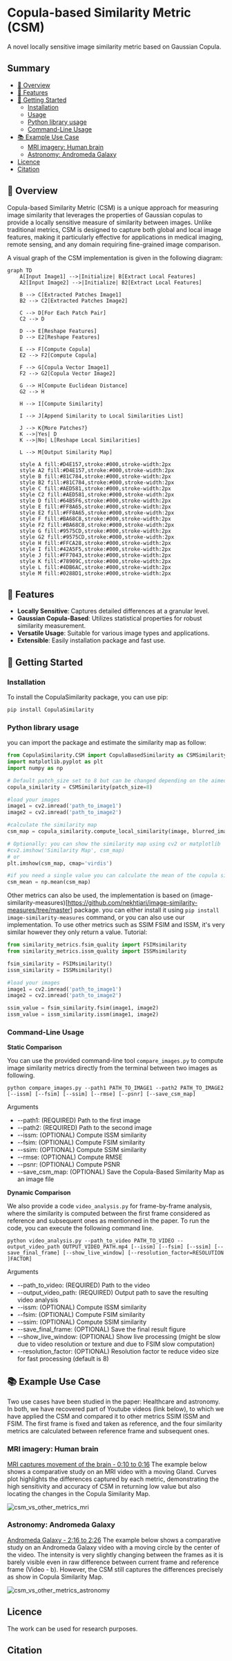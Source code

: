 # Copula-based Similarity Metric (CSM)
A novel locally sensitive image similarity metric based on Gaussian Copula.

## Summary

- [📖 Overview](#-overview)
- [🌟 Features](#-features)
- [🚀 Getting Started](#-getting-started)
  - [Installation](#installation)
  - [Usage](#usage)
  - [Python library usage](#python-library-usage)
  - [Command-Line Usage](#command-line-usage)
- [📚 Example Use Case](#-example-use-case)
  - [MRI imagery: Human brain](#mri-imagery-human-brain)
  - [Astronomy: Andromeda Galaxy](#astronomy-andromeda-galaxy)
- [Licence](#licence)
- [Citation](#citation)

## 📖 Overview

Copula-based Similarity Metric (CSM) is a unique approach for measuring image similarity that leverages the properties of Gaussian copulas to provide a locally sensitive measure of similarity between images. Unlike traditional metrics, CSM is designed to capture both global and local image features, making it particularly effective for applications in medical imaging, remote sensing, and any domain requiring fine-grained image comparison.

A visual graph of the CSM implementation is given in the following diagram:

```mermaid
graph TD
    A[Input Image1] -->|Initialize| B[Extract Local Features]
    A2[Input Image2] -->|Initialize| B2[Extract Local Features]
    
    B --> C[Extracted Patches Image1]
    B2 --> C2[Extracted Patches Image2]
    
    C --> D[For Each Patch Pair]
    C2 --> D

    D --> E[Reshape Features]
    D --> E2[Reshape Features]

    E --> F[Compute Copula]
    E2 --> F2[Compute Copula]
    
    F --> G[Copula Vector Image1]
    F2 --> G2[Copula Vector Image2]
    
    G --> H[Compute Euclidean Distance]
    G2 --> H

    H --> I[Compute Similarity]
    
    I --> J[Append Similarity to Local Similarities List]

    J --> K{More Patches?}
    K -->|Yes| D
    K -->|No| L[Reshape Local Similarities]
    
    L --> M[Output Similarity Map]

    style A fill:#D4E157,stroke:#000,stroke-width:2px
    style A2 fill:#D4E157,stroke:#000,stroke-width:2px
    style B fill:#81C784,stroke:#000,stroke-width:2px
    style B2 fill:#81C784,stroke:#000,stroke-width:2px
    style C fill:#AED581,stroke:#000,stroke-width:2px
    style C2 fill:#AED581,stroke:#000,stroke-width:2px
    style D fill:#64B5F6,stroke:#000,stroke-width:2px
    style E fill:#FF8A65,stroke:#000,stroke-width:2px
    style E2 fill:#FF8A65,stroke:#000,stroke-width:2px
    style F fill:#BA68C8,stroke:#000,stroke-width:2px
    style F2 fill:#BA68C8,stroke:#000,stroke-width:2px
    style G fill:#9575CD,stroke:#000,stroke-width:2px
    style G2 fill:#9575CD,stroke:#000,stroke-width:2px
    style H fill:#FFCA28,stroke:#000,stroke-width:2px
    style I fill:#42A5F5,stroke:#000,stroke-width:2px
    style J fill:#FF7043,stroke:#000,stroke-width:2px
    style K fill:#78909C,stroke:#000,stroke-width:2px
    style L fill:#4DB6AC,stroke:#000,stroke-width:2px
    style M fill:#0288D1,stroke:#000,stroke-width:2px
```

## 🌟 Features

- **Locally Sensitive**: Captures detailed differences at a granular level.
- **Gaussian Copula-Based**: Utilizes statistical properties for robust similarity measurement.
- **Versatile Usage**: Suitable for various image types and applications.
- **Extensible**: Easily installation package and fast use.


## 🚀 Getting Started

### Installation

To install the CopulaSimilarity package, you can use pip:

```bash
pip install CopulaSimilarity
```

### Python library usage

you can import the package and estimate the similarity map as follow:

```py
from CopulaSimilarity.CSM import CopulaBasedSimilarity as CSMSimilarity
import matplotlib.pyplot as plt
import numpy as np

# Default patch_size set to 8 but can be changed depending on the aimed balance between accuracy and realtime
copula_similarity = CSMSimilarity(patch_size=8) 

#load your images
image1 = cv2.imread('path_to_image1')
image2 = cv2.imread('path_to_image2')

#calculate the similarity map
csm_map = copula_similarity.compute_local_similarity(image, blurred_image)

# Optionally: you can show the similarity map using cv2 or matplotlib
#cv2.imshow('Similarity Map', csm_map)
# or
plt.imshow(csm_map, cmap='virdis')

#if you need a single value you can calculate the mean of the copula similarity map
csm_mean = np.mean(csm_map)
```

Other metrics can also be used, the implementation is based on (image-similarity-measures)[https://github.com/nekhtiari/image-similarity-measures/tree/master] package. you can either install it using `pip install image-similarity-measures` command, or you can also use our implementation.
To use other metrics such as SSIM FSIM and ISSM, it's very similar however they only return a value. Tutorial:

```py
from similarity_metrics.fsim_quality import FSIMsimilarity
from similarity_metrics.issm_quality import ISSMsimilarity

fsim_similarity = FSIMsimilarity()
issm_similarity = ISSMsimilarity()

#load your images
image1 = cv2.imread('path_to_image1')
image2 = cv2.imread('path_to_image2')

ssim_value = fsim_similarity.fsim(image1, image2)
issm_value = issm_similarity.issm(image1, image2)
```
### Command-Line Usage

**Static Comparison**

You can use the provided command-line tool `compare_images.py` to compute image similarity metrics directly from the terminal between two images as following.

```python compare_images.py --path1 PATH_TO_IMAGE1 --path2 PATH_TO_IMAGE2 [--issm] [--fsim] [--ssim] [--rmse] [--psnr] [--save_csm_map]```

Arguments
- --path1: (REQUIRED) Path to the first image
- --path2: (REQUIRED) Path to the second image
- --issm: (OPTIONAL) Compute ISSM similarity
- --fsim: (OPTIONAL) Compute FSIM similarity
- --ssim: (OPTIONAL) Compute SSIM similarity
- --rmse: (OPTIONAL) Compute RMSE
- --psnr: (OPTIONAL) Compute PSNR
- --save_csm_map: (OPTIONAL) Save the Copula-Based Similarity Map as an image file

**Dynamic Comparison**

We also provide a code `video_analysis.py` for frame-by-frame analysis, where the similarity is computed between the first frame considered as reference and subsequent ones as mentionned in the paper. To run the code, you can execute the following command line.

```python video_analysis.py --path_to_video PATH_TO_VIDEO --output_video_path OUTPUT_VIDEO_PATH.mp4 [--issm] [--fsim] [--ssim] [--save_final_frame] [--show_live_window] [--resolution_factor=RESOLUTION ]FACTOR]```

Arguments
- --path_to_video:     (REQUIRED) Path to the video
- --output_video_path: (REQUIRED) Output path to save the resulting video analysis
- --issm: (OPTIONAL) Compute ISSM similarity
- --fsim: (OPTIONAL) Compute FSIM similarity
- --ssim: (OPTIONAL) Compute SSIM similarity
- --save_final_frame: (OPTIONAL) Save the final result figure
- --show_live_window: (OPTIONAL) Show live processing (might be slow due to video resolution or texture and due to FSIM slow computation)
- --resolution_factor: (OPTIONAL) Resolution factor te reduce video size for fast processing (default is 8)


## 📚 Example Use Case

Two use cases have been studied in the paper: Healthcare and astronomy. In both, we have recovered part of Youtube videos (link below), to which we have applied the CSM and compared it to other metrics SSIM ISSM and FSIM. The first frame is fixed and taken as reference, and the four similarity metrics are calculated between reference frame and subsequent ones.

### MRI imagery: Human brain 

[MRI captures movement of the brain - 0:10 to 0:16](https://www.youtube.com/watch?v=Po-1tm8wS6c)
The example below shows a comparative study on an MRI video with a moving Gland. Curves plot highlights the differences captured by each metric, demonstrating the high sensitivity and accuracy of CSM in returning low value but also locating the changes in the Copula Similarity Map.

![csm_vs_other_metrics_mri](images/brain_mri.gif)

### Astronomy: Andromeda Galaxy 

[Andromeda Galaxy - 2:16 to 2:26](https://www.youtube.com/watch?v=f4UbhX2lF4Y)
The example below shows a comparative study on an Andromeda Galaxy video with a moving circle by the center of the video. The intensity is very slightly changing between the frames as it is barely visible even in raw difference between current frame and reference frame (Video - b). However, the CSM still captures the differences precisely as show in Copula Similarity Map.

![csm_vs_other_metrics_astronomy](images/andromeda_galaxy.gif)

## Licence

The work can be used for research purposes.

## Citation
<!--Please cite use if you use our implementation as following:-->